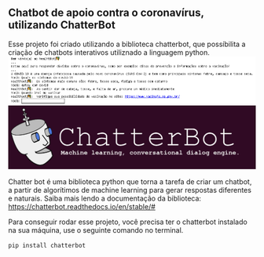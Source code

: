 ## Chatbot de apoio contra o coronavírus, utilizando ChatterBot
Esse projeto foi criado utilizando a biblioteca chatterbot, que possíbilita a criação de chatbots interativos utiliznado a linguagem python.
![Imagem chatbot](https://github.com/hiagoleresdev/chatterbot-healhtbot/blob/main/chatbot2.png)
![Imagem chatbot](https://github.com/hiagoleresdev/chatterbot-healhtbot/blob/main/chatter.png)

Chatter bot é uma biblioteca python que torna a tarefa de criar um chatbot, a partir de algorítimos de machine learning para gerar respostas diferentes e naturais. Saiba mais lendo a documentação da biblioteca:
https://chatterbot.readthedocs.io/en/stable/#

Para conseguir rodar esse projeto, você precisa ter o chatterbot instalado na sua máquina, use o seguinte comando no terminal.

```` 
pip install chatterbot
````

